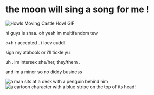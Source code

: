 # the moon will sing a song for me ! #



<img src="https://media1.tenor.com/m/IzH1CwKtlIMAAAAC/howls-moving-castle-howl.gif" alt="Howls Moving Castle Howl GIF"/>


hi guys is shaa.         oh yeah im multifandom tew

c+h r accepted . i loev cuddl

sign my atabook or i'll tickle yu

uh . im intersex she/her, they/them . 

and im a minor so no diddy business

<img src="https://media1.tenor.com/m/pgdJqNcefzYAAAAC/evangelion-penguin.gif" alt="a man sits at a desk with a penguin behind him"/><img src="https://media1.tenor.com/m/wGtHssvu6ZEAAAAC/jirachi-pokemon.gif" alt="a cartoon character with a blue stripe on the top of its head"/>!






















                                                                              
   

   
  

   
                                                                      





  

<!--
**shaasdiary/shaasdiary** is a ✨ _special_ ✨ repository because its `README.md` (this file) appears on your GitHub profile.

Here are some ideas to get you started:

- 🔭 I’m currently working on ...
- 🌱 I’m currently learning ...
- 👯 I’m looking to collaborate on ...
- 🤔 I’m looking for help with ...
- 💬 Ask me about ...
- 📫 How to reach me: ...
- 😄 Pronouns: ...
- ⚡ Fun fact: ...
-->
